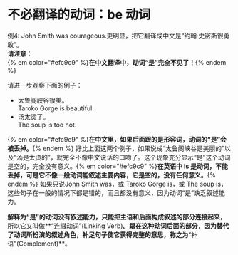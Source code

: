 # 不必翻译的动词：be 动词

例4: John Smith was courageous.更明显，把它翻译成中文是“约翰·史密斯很勇敢”。  
**请注意**：  
  {% em color="#efc9c9" %}**在中文翻译中，动词“是”完全不见了！**{% endem %}  
  
请进一步观察下面的例子：

- 太鲁阁峡谷很美。  
Taroko Gorge is beautiful.  
- 汤太烫了。  
The soup is too hot.

{% em color="#efc9c9" %}**在中文里，如果后面跟的是形容词，动词的“是”会被丢掉。**{% endem %} 好比上面这两个例子，如果说成“太鲁阁峡谷是美丽的”以及“汤是太烫的”，就完全不像中文说话的口吻了。这个现象充分显示“是”这个动词是空的，完全没有意义。{% em color="#efc9c9" %}**在英语中 is 是动词，不能丢掉，可是它不像一般动词能叙述主要内容，它是空的，没有任何意义。**{% endem %} 如果只说John Smith was，或 Taroko Gorge is，或 The soup is，这些句子在一般的情况下都是错的，而且都没有意义，因为动词“是”缺乏叙述能力。

**解释为“是”的动词没有叙述能力，只能把主语和后面构成叙述的部分连接起来**，所以它又叫做**“连缀动词”(Linking Verb)**。**跟在这种动词后面的部分，因为替代了动词所扮演的叙述角色，补足句子使它获得完整的意思**，称之为**“补语”(Complement)**。